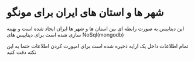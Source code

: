 # شهر ها و استان های ایران برای مونگو
این دیتابیس به صورت رابطه ای بین استان ها و شهر ها ایران ایجاد شده است و بهینه سازی شده است برای دیتابیس های NoSql(mongodb)

تمام اطلاعات داخل یک ارایه ذخیره شده است برای امپورت کردن اطلاعات حتما به این نکته دقت کنید
